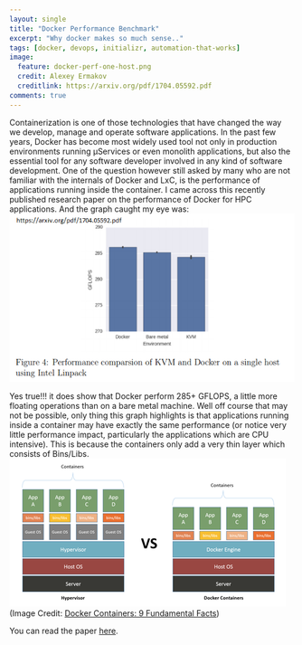 ```yaml
---
layout: single
title: "Docker Performance Benchmark"
excerpt: "Why docker makes so much sense.."
tags: [docker, devops, initializr, automation-that-works]
image:
  feature: docker-perf-one-host.png
  credit: Alexey Ermakov
  creditlink: https://arxiv.org/pdf/1704.05592.pdf
comments: true
---
```


Containerization is one of those technologies that have changed the way we develop, manage and operate software applications.
In the past few years, Docker has become most widely used tool not only in production environments running µServices or even monolith applications, but also the essential tool for any software developer involved in any kind of software development.
One of the question however still asked by many who are not familiar with the internals of Docker and LxC, is the performance of applications running inside the container.
I came across this recently published research paper on the performance of Docker for HPC applications. And the graph caught my eye was:</br>
![Alt](/assets/images/docker-perf-one-host.png "Docker Performance 1-Host Benchmark") 

Yes true!!! it does show that Docker perform 285+ GFLOPS, a little more floating operations than on a bare metal machine. Well off course that may not be possible, only thing this graph highlights is that applications running inside a container may have exactly the same performance (or notice very little performance impact, particularly the applications which are CPU intensive).
This is because the containers only add a very thin layer which consists of Bins/Libs. <br/>
![Alt](/assets/images/docker-teardown-02-architecture.png "Docker Performance 1-Host Benchmark") 
<br>(Image Credit: <a href="http://www.networkcomputing.com/data-centers/docker-containers-9-fundamental-facts/1537300193">Docker Containers: 9 Fundamental Facts</a>)

You can read the paper <a href="https://arxiv.org/pdf/1704.05592.pdf">here</a>.    